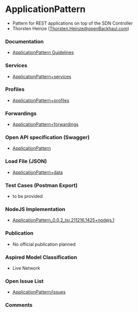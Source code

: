 # ApplicationPattern
- Pattern for REST applications on top of the SDN Controller
- Thorsten Heinze (Thorsten.Heinze@openBackhaul.com)

### Documentation
- [ApplicationPattern Guidelines](./doc/Main.md)

### Services
- [ApplicationPattern+services](./ApplicationPattern+services.yaml)

### Profiles
- [ApplicationPattern+profiles](./ApplicationPattern+profiles.yaml)

### Forwardings
- [ApplicationPattern+forwardings](./ApplicationPattern+forwardings.yaml)

### Open API specification (Swagger)
- [ApplicationPattern](./ApplicationPattern.yaml)

### Load File (JSON)
- [ApplicationPattern+data](./ApplicationPattern+data.json)

### Test Cases (Postman Export)
- to be provided

### NodeJS Implementation
- [ApplicationPattern_0.0.2_tsi.211216.1425+nodejs.1](./ApplicationPattern_0.0.2_tsi.211216.1425+nodejs.1.zip)

### Publication
- No official publication planned

### Aspired Model Classification
- Live Network

### Open Issue List
- [ApplicationPattern/issues](../../issues)

### Comments

